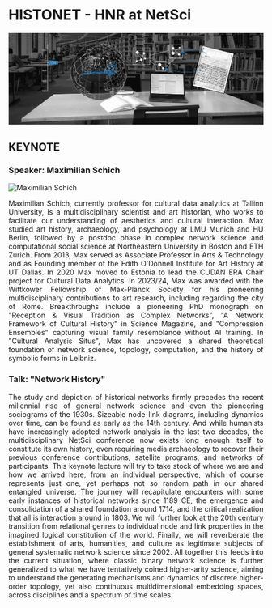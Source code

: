# HISTONET - HNR at NetSci

<img src="images/hnr header modern-min.png">

## KEYNOTE 

### Speaker: Maximilian Schich

<td style="width: 160px;">
  <img src="/netsci-maastricht/images/maximilian.png" alt="Maximilian Schich" width="140">
</td>
<p  align="justify"> 
Maximilian Schich, currently professor for cultural data analytics at Tallinn University, is a multidisciplinary scientist and art historian, who works to facilitate our understanding of aesthetics and cultural interaction. Max studied art history, archaeology, and psychology at LMU Munich and HU Berlin, followed by a postdoc phase in complex network science and computational social science at Northeastern University in Boston and ETH Zurich. From 2013, Max served as Associate Professor in Arts & Technology and as Founding member of the Edith O'Donnell Institute for Art History at UT Dallas. In 2020 Max moved to Estonia to lead the CUDAN ERA Chair project for Cultural Data Analytics. In 2023/24, Max was awarded with the Wittkower Fellowship of Max-Planck Society for his pioneering multidisciplinary contributions to art research, including regarding the city of Rome. Breakthroughs include a pioneering PhD monograph on "Reception & Visual Tradition as Complex Networks", "A Network Framework of Cultural History" in Science Magazine, and "Compression Ensembles" capturing visual family resemblance without AI training. In "Cultural Analysis Situs", Max has uncovered a shared theoretical foundation of network science, topology, computation, and the history of symbolic forms in Leibniz.
</p>


### Talk: "Network History"

<p align="justify">
The study and depiction of historical networks firmly precedes the recent millennial rise of general network science and even the pioneering sociograms of the 1930s. Sizeable node-link diagrams, including dynamics over time, can be found as early as the 14th century. And while humanists have increasingly adopted network analysis in the last two decades, the multidisciplinary NetSci conference now exists long enough itself to constitute its own history, even requiring media archaeology to recover their previous conference contributions, satellite programs, and networks of participants. This keynote lecture will try to take stock of where we are and how we arrived here, from an individual perspective, which of course represents just one, yet perhaps not so random path in our shared entangled universe. The journey will recapitulate encounters with some early instances of historical networks since 1189 CE, the emergence and consolidation of a shared foundation around 1714, and the critical realization that all is interaction around in 1803. We will further look at the 20th century transition from relational genres to individual node and link properties in the imagined logical constitution of the world. Finally, we will reverberate the establishment of arts, humanities, and culture as legitimate subjects of general systematic network science since 2002. All together this feeds into the current situation, where classic binary network science is further generalized to what we have tentatively coined higher-arity science, aiming to understand the generating mechanisms and dynamics of discrete higher-order topology, yet also continuous multidimensional embedding spaces, across disciplines and a spectrum of time scales.
</p>
